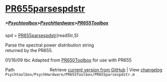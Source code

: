 # [PR655parsespdstr](PR655parsespdstr)
##### >[Psychtoolbox](Psychtoolbox)>[PsychHardware](PsychHardware)>[PR655Toolbox](PR655Toolbox)

spd = [PR655parsespdstr](PR655parsespdstr)(readStr,S)  
  
Parse the spectral power distribution string  
returned by the PR655.  
  
01/16/09    tbc   Adapted from [PR650Toolbox](PR650Toolbox) for use with PR655  
  




<div class="code_header" style="text-align:right;">
  <span style="float:left;">Path&nbsp;&nbsp;</span> <span class="counter">Retrieve <a href=
  "https://raw.github.com/Psychtoolbox-3/Psychtoolbox-3/beta/Psychtoolbox/PsychHardware/PR655Toolbox/PR655parsespdstr.m">current version from GitHub</a> | View <a href=
  "https://github.com/Psychtoolbox-3/Psychtoolbox-3/commits/beta/Psychtoolbox/PsychHardware/PR655Toolbox/PR655parsespdstr.m">changelog</a></span>
</div>
<div class="code">
  <code>Psychtoolbox/PsychHardware/PR655Toolbox/PR655parsespdstr.m</code>
</div>

